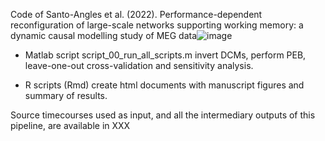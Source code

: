 Code of Santo-Angles et al. (2022). Performance-dependent reconfiguration of large-scale networks supporting working memory: a dynamic causal modelling study of MEG data![image](https://user-images.githubusercontent.com/32225844/205829493-6da82f8d-824b-4f66-ab33-43d7af6415e5.png)

- Matlab script script_00_run_all_scripts.m invert DCMs, perform PEB, leave-one-out cross-validation and sensitivity analysis.

- R scripts (Rmd) create html documents with manuscript figures and summary of results.

Source timecourses used as input, and all the intermediary outputs of this pipeline, are available in XXX
